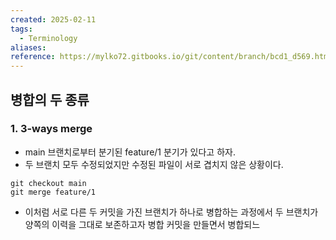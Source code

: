 ```yaml
---
created: 2025-02-11
tags:
  - Terminology
aliases: 
reference: https://mylko72.gitbooks.io/git/content/branch/bcd1_d569.html
---
```

## 병합의 두 종류
### 1. 3-ways merge
- main 브랜치로부터 분기된 feature/1 분기가 있다고 하자.
- 두 브랜치 모두 수정되었지만 수정된 파일이 서로 겹치지 않은 상황이다.
```
git checkout main
git merge feature/1
```
- 이처럼 서로 다른 두 커밋을 가진 브랜치가 하나로 병합하는 과정에서 두 브랜치가 양쪽의 이력을 그대로 보존하고자 병합 커밋을 만들면서 병합되느
